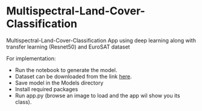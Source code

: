 # Multispectral-Land-Cover-Classification
Multispectral-Land-Cover-Classification App using deep learning along with transfer learning (Resnet50) and EuroSAT dataset

For implementation:

* Run the notebook to generate the model.
* Dataset can be downloaded from the link [here](https://github.com/phelber/eurosat). 
* Save model in the Models directory
* Install required packages
* Run app.py (browse an image to load and the app wil show you its class).
